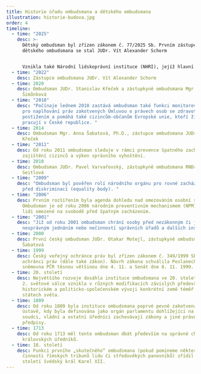 ```yaml
---
title: Historie úřadu ombudsmana a dětského ombudsmana
illustration: historie-budova.jpg
order: 4
timeline:
  - time: "2025"
    desc: >-
      Dětský ombudsman byl zřízen zákonem č. 77/2025 Sb. Prvním zástupcem
      dětského ombudsmana se stal JUDr. Vít Alexander Schorm


      Vznikla také Národní lidskoprávní instituce (NHRI), jejíž hlavní činností je ochrana a nezávislé prosazování lidských práv.
  - time: "2022"
    desc: Zástupce ombudsmana JUDr. Vít Alexander Schorm
  - time: 2020
    desc: Ombudsman JUDr. Stanislav Křeček a zástupkyně ombudsmana Mgr. Monika
      Šimůnková
  - time: "2018"
    desc: "Počínaje lednem 2018 zastává ombudsman také funkci monitorovacího orgánu
      pro naplňování práv zakotvených Úmluvou o právech osob se zdravotním
      postižením a pomáhá také cizincům-občanům Evropské unie, kteří žijí nebo
      pracují v České republice. "
  - time: 2014
    desc: Ombudsman Mgr. Anna Šabatová, Ph.D., zástupce ombudsmana JUDr. Stanislav
      Křeček
  - time: "2011"
    desc: Od roku 2011 ombudsman sleduje v rámci prevence špatného zacházení
      zajištění cizinců a výkon správního vyhoštění.
  - time: 2010
    desc: Ombudsman JUDr. Pavel Varvařovský, zástupkyně ombudsmana RNDr. Jitka
      Seitlová
  - time: "2009"
    desc: "Ombudsman byl pověřen rolí národního orgánu pro rovné zacházení a ochrany
      před diskriminací (equality body). "
  - time: "2006"
    desc: Prvním rozšířením byla agenda dohledu nad omezováním osobní svobody.
      Ombudsman je od roku 2006 národním preventivním mechanismem (NPM) a chrání
      lidi omezené na svobodě před špatným zacházením.
  - time: "2001"
    desc: "Již od roku 2001 ombudsman chrání osoby před nezákonným či jinak
      nesprávným jednáním nebo nečinností správních úřadů a dalších institucí. "
  - time: 2000
    desc: První český ombudsman JUDr. Otakar Motejl, zástupkyně ombudsmana Mgr. Anna
      Šabatová
  - time: 1999
    desc: Český veřejný ochránce práv byl zřízen zákonem č. 349/1999 Sb., o veřejném
      ochránci práv (dále také zákon). Návrh zákona schválila Poslanecká
      sněmovna PČR těsnou většinou dne 4. 11. a Senát dne 8. 11. 1999.
  - time: 20. století
    desc: Největšího rozvoje dosáhla instituce ombudsmana ve 20. století. Zejména po
      2. světové válce vznikla v různých modifikacích závislých především na
      historickém a politicko-společenském vývoji konkrétní země téměř ve 100
      státech světa.
  - time: 1809
    desc: Od roku 1809 byla instituce ombudsmana poprvé pevně zakotvena ve švédské
      ústavě, kdy byla definována jako orgán parlamentu dohlížející na to, jak
      soudci, vládní a ostatní úředníci zachovávají zákony a jiné právní
      předpisy.
  - time: 1713
    desc: Od roku 1713 měl tento ombudsman dbát především na správné chování
      královských úředníků.
  - time: 18. století
    desc: Funkci prvního „skutečného“ ombudsmana (pokud pomineme některé podobné
      činnosti římských tribunů lidu či středověkých panovníků) zřídil v 18.
      století švédský král Karel XII.
---
```

